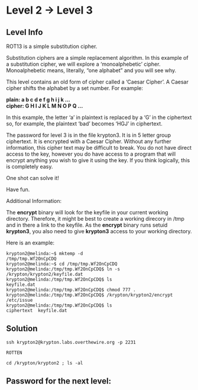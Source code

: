 # Level 2 → Level 3

## Level Info
ROT13 is a simple substitution cipher.

Substitution ciphers are a simple replacement algorithm. In this example of a substitution cipher, we will explore a ‘monoalphebetic’ cipher. Monoalphebetic means, literally, “one alphabet” and you will see why.

This level contains an old form of cipher called a ‘Caesar Cipher’. A Caesar cipher shifts the alphabet by a set number. For example:

**plain:  a b c d e f g h i j k ...<br />
cipher: G H I J K L M N O P Q ...<br />**

In this example, the letter ‘a’ in plaintext is replaced by a ‘G’ in the ciphertext so, for example, the plaintext ‘bad’ becomes ‘HGJ’ in ciphertext.

The password for level 3 is in the file krypton3. It is in 5 letter group ciphertext. It is encrypted with a Caesar Cipher. Without any further information, this cipher text may be difficult to break. You do not have direct access to the key, however you do have access to a program that will encrypt anything you wish to give it using the key. If you think logically, this is completely easy.

One shot can solve it!

Have fun.

Additional Information:

The **encrypt** binary will look for the keyfile in your current working directory. Therefore, it might be best to create a working direcory in /tmp and in there a link to the keyfile. As the **encrypt** binary runs setuid **krypton3**, you also need to give **krypton3** access to your working directory.

Here is an example:
```console
krypton2@melinda:~$ mktemp -d
/tmp/tmp.Wf2OnCpCDQ
krypton2@melinda:~$ cd /tmp/tmp.Wf2OnCpCDQ
krypton2@melinda:/tmp/tmp.Wf2OnCpCDQ$ ln -s /krypton/krypton2/keyfile.dat
krypton2@melinda:/tmp/tmp.Wf2OnCpCDQ$ ls
keyfile.dat
krypton2@melinda:/tmp/tmp.Wf2OnCpCDQ$ chmod 777 .
krypton2@melinda:/tmp/tmp.Wf2OnCpCDQ$ /krypton/krypton2/encrypt /etc/issue
krypton2@melinda:/tmp/tmp.Wf2OnCpCDQ$ ls
ciphertext  keyfile.dat
```

## Solution
```
ssh krypton2@krypton.labs.overthewire.org -p 2231
```
```
ROTTEN
```
```
cd /krypton/krypton2 ; ls -al
```

## Password for the next level:
```

```
